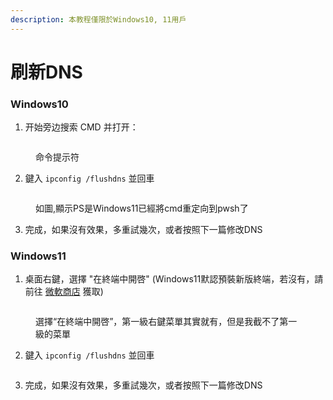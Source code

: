 ```yaml
---
description: 本教程僅限於Windows10, 11用戶
---
```


# 刷新DNS

### Windows10

1. 开始旁边搜索 CMD 并打开：

<figure><img src="https://pic.imgdb.cn/item/65ff82d99f345e8d03e45368.png" alt=""><figcaption><p>命令提示符</p></figcaption></figure>

2. 鍵入 `ipconfig /flushdns` 並回車

<figure><img src="https://pic.imgdb.cn/item/65ff83939f345e8d03e982ed.png" alt=""><figcaption><p>如圖,顯示PS是Windows11已經將cmd重定向到pwsh了</p></figcaption></figure>

3. 完成，如果沒有效果，多重試幾次，或者按照下一篇修改DNS



### Windows11

1. 桌面右鍵，選擇 "在終端中開啓" (Windows11默認預裝新版終端，若沒有，請前往 [微軟商店](https://www.microsoft.com/store/productId/9N0DX20HK701?ocid=pdpshare) 獲取)

<figure><img src="https://pic.imgdb.cn/item/65ff84879f345e8d03efc032.png" alt=""><figcaption><p>選擇“在終端中開啓”，第一級右鍵菜單其實就有，但是我截不了第一級的菜單</p></figcaption></figure>

2. 鍵入 `ipconfig /flushdns` 並回車

<figure><img src="https://pic.imgdb.cn/item/65ff83939f345e8d03e982ed.png" alt=""><figcaption></figcaption></figure>

3. 完成，如果沒有效果，多重試幾次，或者按照下一篇修改DNS

